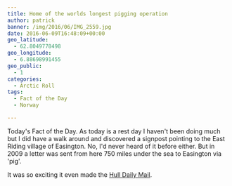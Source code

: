 ```yaml
---
title: Home of the worlds longest pigging operation
author: patrick
banner: /img/2016/06/IMG_2559.jpg
date: 2016-06-09T16:48:09+00:00
geo_latitude:
  - 62.8049778498
geo_longitude:
  - 6.88698991455
geo_public:
  - 1
categories:
  - Arctic Roll
tags:
  - Fact of the Day
  - Norway

---
```


Today's Fact of the Day. As today is a rest day I haven't been doing much but I did have a walk around and discovered a signpost pointing to the East Riding village of Easington. No, I'd never heard of it before either. But in 2009 a letter was sent from here 750 miles under the sea to Easington via 'pig'.

It was so exciting it even made the [Hull Daily Mail](http://m.hulldailymail.co.uk/Pig-delivers-letter-Scandinavia/story-11978831-detail/story.html).
